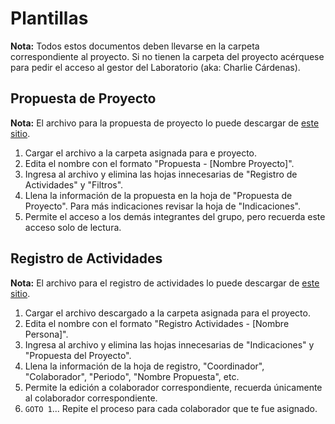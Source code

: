   # Plantillas 
  
**Nota:** Todos estos documentos deben llevarse en la carpeta correspondiente al proyecto. Si no tienen la carpeta del proyecto 
acérquese para pedir el acceso al gestor del Laboratorio (aka: Charlie Cárdenas). 
  
  
## Propuesta de Proyecto 
  
**Nota:** El archivo para la propuesta de proyecto lo puede descargar de [este sitio](/FormatoRegistroActividades.xlsx). 
  
1. Cargar el archivo a la carpeta asignada para e proyecto. 
2. Edita el nombre con el formato "Propuesta - [Nombre Proyecto]". 
3. Ingresa al archivo y elimina las hojas innecesarias de "Registro de Actividades" y "Filtros". 
4. Llena la información de la propuesta en la hoja de "Propuesta de Proyecto". Para más indicaciones revisar la hoja de "Indicaciones". 
5. Permite el acceso a los demás integrantes del grupo, pero recuerda este acceso solo de lectura. 
  
## Registro de Actividades 
  
**Nota:** El archivo para el registro de actividades lo puede descargar de [este sitio](/FormatoRegistroActividades.xlsx). 
  
1. Cargar el archivo descargado a la carpeta asignada para el proyecto. 
2. Edita el nombre con el formato "Registro Actividades - [Nombre Persona]". 
3. Ingresa al archivo y elimina las hojas innecesarias de "Indicaciones" y "Propuesta del Proyecto". 
4. Llena la información de la hoja de registro, "Coordinador", "Colaborador", "Periodo", "Nombre Propuesta", etc. 
5. Permite la edición a colaborador correspondiente, recuerda únicamente al colaborador correspondiente. 
6. `GOTO 1`... Repite el proceso para cada colaborador que te fue asignado. 
  
